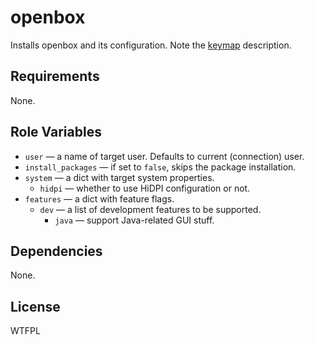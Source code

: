 openbox
=======

Installs openbox and its configuration. Note the [keymap](docs/keymap.md) description.

Requirements
------------

None.

Role Variables
--------------

* `user` &mdash; a name of target user. Defaults to current (connection) user.
* `install_packages` &mdash; if set to `false`, skips the package installation.
* `system` &mdash; a dict with target system properties.
    * `hidpi` &mdash; whether to use HiDPI configuration or not.
* `features` &mdash; a dict with feature flags.
    * `dev` &mdash; a list of development features to be supported.
        * `java` &mdash; support Java-related GUI stuff.

Dependencies
------------

None.

License
-------

WTFPL
